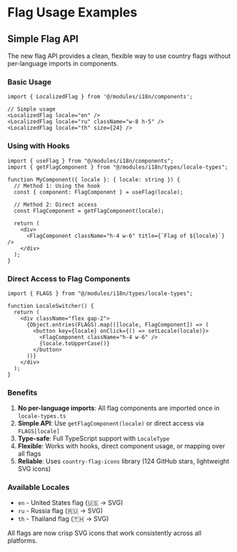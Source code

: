 # Flag Usage Examples

## Simple Flag API

The new flag API provides a clean, flexible way to use country flags without per-language imports in components.

### Basic Usage

```tsx
import { LocalizedFlag } from '@/modules/i18n/components';

// Simple usage
<LocalizedFlag locale="en" />
<LocalizedFlag locale="ru" className="w-8 h-5" />
<LocalizedFlag locale="th" size={24} />
```

### Using with Hooks

```tsx
import { useFlag } from "@/modules/i18n/components";
import { getFlagComponent } from "@/modules/i18n/types/locale-types";

function MyComponent({ locale }: { locale: string }) {
  // Method 1: Using the hook
  const { component: FlagComponent } = useFlag(locale);

  // Method 2: Direct access
  const FlagComponent = getFlagComponent(locale);

  return (
    <div>
      <FlagComponent className="h-4 w-6" title={`Flag of ${locale}`} />
    </div>
  );
}
```

### Direct Access to Flag Components

```tsx
import { FLAGS } from "@/modules/i18n/types/locale-types";

function LocaleSwitcher() {
  return (
    <div className="flex gap-2">
      {Object.entries(FLAGS).map(([locale, FlagComponent]) => (
        <button key={locale} onClick={() => setLocale(locale)}>
          <FlagComponent className="h-4 w-6" />
          {locale.toUpperCase()}
        </button>
      ))}
    </div>
  );
}
```

### Benefits

1. **No per-language imports**: All flag components are imported once in `locale-types.ts`
2. **Simple API**: Use `getFlagComponent(locale)` or direct access via `FLAGS[locale]`
3. **Type-safe**: Full TypeScript support with `LocaleType`
4. **Flexible**: Works with hooks, direct component usage, or mapping over all flags
5. **Reliable**: Uses `country-flag-icons` library (124 GitHub stars, lightweight SVG icons)

### Available Locales

- `en` - United States flag (🇺🇸 → SVG)
- `ru` - Russia flag (🇷🇺 → SVG)
- `th` - Thailand flag (🇹🇭 → SVG)

All flags are now crisp SVG icons that work consistently across all platforms.
